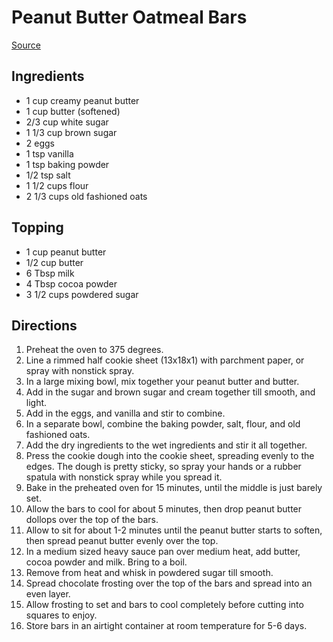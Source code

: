# Peanut Butter Oatmeal Bars

[Source](https://lmld.org/peanut-butter-oatmeal-bars/)

## Ingredients

- 1 cup creamy peanut butter
- 1 cup butter (softened)
- 2/3 cup white sugar
- 1 1/3 cup brown sugar
- 2 eggs
- 1 tsp vanilla
- 1 tsp baking powder
- 1/2 tsp salt
- 1 1/2 cups flour
- 2 1/3 cups old fashioned oats

## Topping

- 1 cup peanut butter
- 1/2 cup butter
- 6 Tbsp milk
- 4 Tbsp cocoa powder
- 3 1/2 cups powdered sugar

## Directions

1. Preheat the oven to 375 degrees.
1. Line a rimmed half cookie sheet (13x18x1) with parchment paper, or spray with nonstick spray.
1. In a large mixing bowl, mix together your peanut butter and butter.
1. Add in the sugar and brown sugar and cream together till smooth, and light.
1. Add in the eggs, and vanilla and stir to combine.
1. In a separate bowl, combine the baking powder, salt, flour, and old fashioned oats.
1. Add the dry ingredients to the wet ingredients and stir it all together.
1. Press the cookie dough into the cookie sheet, spreading evenly to the edges. The dough is pretty sticky, so spray your hands or a rubber spatula with nonstick spray while you spread it.
1. Bake in the preheated oven for 15 minutes, until the middle is just barely set.
1. Allow the bars to cool for about 5 minutes, then drop peanut butter dollops over the top of the bars.
1. Allow to sit for about 1-2 minutes until the peanut butter starts to soften, then spread peanut butter evenly over the top.
1. In a medium sized heavy sauce pan over medium heat, add butter, cocoa powder and milk. Bring to a boil.
1. Remove from heat and whisk in powdered sugar till smooth.
1. Spread chocolate frosting over the top of the bars and spread into an even layer.
1. Allow frosting to set and bars to cool completely before cutting into squares to enjoy.
1. Store bars in an airtight container at room temperature for 5-6 days.
